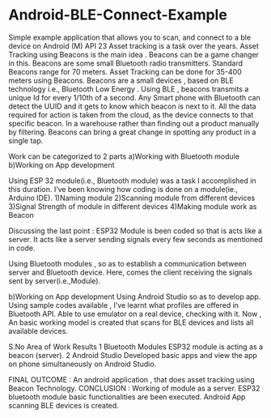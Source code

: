 # Android-BLE-Connect-Example
Simple example application that allows you to scan, and connect to a ble device on Android (M) API 23
Asset tracking is a task over the years. Asset Tracking using Beacons is the main idea . 
Beacons can be a game changer in this. 
Beacons are some small Bluetooth radio transmitters.
Standard Beacons range for 70 meters.
Asset Tracking can be done for 35-400 meters using Beacons.
Beacons are a small devices , based on BLE technology i.e., Bluetooth Low Energy .
Using BLE , beacons transmits a unique Id for every 1/10th of a second.
Any Smart phone with Bluetooth can detect the UUID and it gets to know which beacon is next to it.
All the data required for action is taken from the cloud, as the device connects to that specific beacon.
In a warehouse rather than finding out a product manually by filtering. Beacons can bring a great change in spotting any product in a single tap. 

Work can be categorized to 2 parts
a)Working with Bluetooth module
b)Working on App development

Using ESP 32 module(i.e., Bluetooth module) was a task I accomplished in this duration.
I’ve been knowing how coding is done on a module(ie., Arduino IDE).
1)Naming module
2)Scanning module from different devices
3)Signal Strength of module in different devices
4)Making module work as Beacon

Discussing the last point :
ESP32 Module is been coded so that is acts like a server.
It acts like a server sending signals every few seconds as mentioned in code.

Using Bluetooth modules , so as to establish a communication between server and Bluetooth device.
Here, comes the client receiving the signals sent by server(i.e.,Module).

b)Working on App development
Using Android Studio so as to develop app.
Using sample codes available , I’ve learnt what profiles are offered in Bluetooth API.
Able to use emulator on a real device, checking with it.
 Now , An basic working model is created that scans for BLE devices and lists all available devices.


S.No
Area of Work
Results
   1
Bluetooth Modules
ESP32 module is acting as a beacon (server).
   2
Android Studio
Developed basic apps and view the app on phone simultaneously on Android Studio.


FINAL OUTCOME : 
	An android application , that does asset tracking using Beacon Technology.
CONCLUSION :
	Working of module as a server.
	ESP32 bluetooth module basic functionalities are been executed.
	Android App scanning BLE devices is created.
